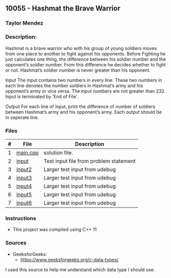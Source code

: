 ## 10055 - Hashmat the Brave Warrior
### Taylor Mendez 
### Description:

Hashmat is a brave warrior who with his group of young soldiers moves from one place to another to
fight against his opponents. Before Fighting he just calculates one thing, the difference between his
soldier number and the opponent’s soldier number. From this difference he decides whether to fight or
not. Hashmat’s soldier number is never greater than his opponent.

Input
The input contains two numbers in every line. These two numbers in each line denotes the number
soldiers in Hashmat’s army and his opponent’s army or vice versa. The input numbers are not greater
than 232. Input is terminated by ‘End of File’.

Output
For each line of input, print the difference of number of soldiers between Hashmat’s army and his
opponent’s army. Each output should be in seperate line.

### Files

|   #   | File                       | Description                                                |
| :---: | -------------------------- | ---------------------------------------------------------- |
|   1   | [main.cpp](./main.cpp)     | solution file.                                             |
|   2   | [input](./input.txt)       | Test input file from problem statement                     |
|   3   | [input2](./input2.txt)     | Larger test input from udebug                              |
|   4   | [input3](./input3.txt)     | Larger test input from udebug                              |
|   5   | [input4](./input4.txt)     | Larger test input from udebug                              |
|   6   | [input5](./input5.txt)     | Larger test input from udebug                              |
|   7   | [input6](./input6.txt)     | Larger test input from udebug                              |

### Instructions

- This project was compiled using C++ 11

### Sources

- GeeksforGeeks: 
  - https://www.geeksforgeeks.org/c-data-types/ 

I used this source to help me understand which data type I should use.